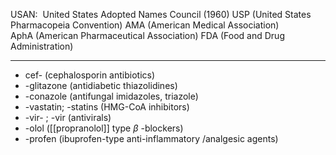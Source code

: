 USAN: 
	United States Adopted Names Council (1960)​
	USP (United States Pharmacopeia Convention)​
	AMA (American Medical Association)​AphA (American Pharmaceutical Association)​
	FDA (Food and Drug Administration)

---
+ cef- (cephalosporin antibiotics)​
+ -glitazone (antidiabetic thiazolidines)​
+ -conazole (antifungal imidazoles, triazole) ​
+ -vastatin; -statins (HMG-CoA inhibitors) 
+ -vir- ; -vir (antivirals)
+ -olol ([[propranolol]] type $\beta$ -blockers)
+ -profen (ibuprofen-type anti-inflammatory /analgesic agents)

​

